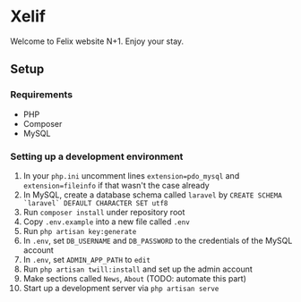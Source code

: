 Xelif
=====

Welcome to Felix website N+1. Enjoy your stay.

## Setup
### Requirements
- PHP
- Composer
- MySQL

### Setting up a development environment
1. In your `php.ini` uncomment lines `extension=pdo_mysql` and `extension=fileinfo` if that wasn't the case already
2. In MySQL, create a database schema called `laravel` by ``CREATE SCHEMA `laravel` DEFAULT CHARACTER SET utf8``
3. Run `composer install` under repository root
4. Copy `.env.example` into a new file called `.env`
5. Run `php artisan key:generate`
6. In `.env`, set `DB_USERNAME` and `DB_PASSWORD` to the credentials of the MySQL account
7. In `.env`, set `ADMIN_APP_PATH` to `edit`
8. Run `php artisan twill:install` and set up the admin account
9. Make sections called `News`, `About` (TODO: automate this part)
10. Start up a development server via `php artisan serve`

